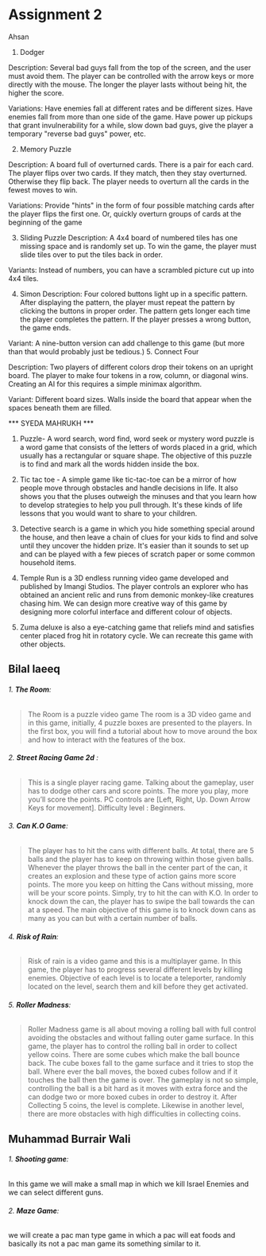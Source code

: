 # Assignment 2  

Ahsan 
1. Dodger

Description: Several bad guys fall from the top of the screen, and the user must avoid them. The player can be controlled with the arrow keys or more directly with the
 mouse. The longer the player lasts without being hit, the higher the score.

Variations: Have enemies fall at different rates and be different sizes. Have enemies fall from more than one side of the game. Have power up pickups that 
grant invulnerability for a while, slow down bad guys, give the player a temporary "reverse bad guys" power, etc.

2. Memory Puzzle

Description: A board full of overturned cards. There is a pair for each card. The player flips over two cards. If they match, then they stay overturned. 
Otherwise they flip back. The player needs to overturn all the cards in the fewest moves to win.

Variations: Provide "hints" in the form of four possible matching cards after the player flips the first one. Or, 
quickly overturn groups of cards at the beginning of the game

3. Sliding Puzzle
Description: A 4x4 board of numbered tiles has one missing space and is randomly set up. To win the game, the player must slide tiles over to put the tiles back 
in order.

Variants: Instead of numbers, you can have a scrambled picture cut up into 4x4 tiles.

4. Simon
Description: Four colored buttons light up in a specific pattern. After displaying the pattern, the player must repeat the pattern by clicking the buttons in 
proper order. The pattern gets longer each time the player completes the pattern. If the player presses a wrong button, the game ends.

Variant: A nine-button version can add challenge to this game (but more than that would probably just be tedious.)
5. Connect Four

Description: Two players of different colors drop their tokens on an upright board. The player to make four tokens in a row, column, or diagonal wins. Creating an AI for this requires a simple minimax algorithm.

Variant: Different board sizes. Walls inside the board that appear when the spaces beneath them are filled.

*** SYEDA MAHRUKH ***


1. Puzzle- A word search, word find, word seek or mystery word puzzle is a word game that consists of the letters of words placed in a grid, which usually has a rectangular or square shape. The objective of this puzzle is to find and mark all the words hidden inside the box.

2. Tic tac toe - A simple game like tic-tac-toe can be a mirror of how people move through obstacles and handle decisions in life. It also shows you that the pluses outweigh the minuses and that you learn how to develop strategies to help you pull through. It's these kinds of life lessons that you would want to share to your children.

3. Detective search is a game in which you hide something special around the house, and then leave a chain of clues for your kids to find and solve until they uncover the hidden prize. It's easier than it sounds to set up and can be played with a few pieces of scratch paper or some common household items.

4. Temple Run is a 3D endless running video game developed and published by Imangi Studios. The player controls an explorer who has obtained an ancient relic and runs from demonic monkey-like creatures chasing him. We can design more creative way of this game by designing more colorful interface and different colour of objects.

5. Zuma deluxe is also a eye-catching game that reliefs mind and satisfies center placed frog hit in rotatory cycle. We can recreate this game with other objects.

## Bilal laeeq

###### 1. **The Room**: 
> The Room is a puzzle video game The room is a 3D video game and in this game, initially, 4 puzzle boxes are presented to the players. In the first box,  you will find a tutorial about how to move around the box and how to interact with the features of the box.

###### 2. **Street Racing Game 2d** :
> This is a single player racing game. Talking about the gameplay, user has to dodge other cars and score points. The more you play, more you’ll score the points. PC controls are [Left, Right, Up. Down Arrow Keys for movement]. Difficulty level : Beginners.

###### 3. **Can K.O Game**: 
> The player has to hit the cans with different balls. At total, there are 5 balls and the player has to keep on throwing within those given balls. Whenever the player throws the ball in the center part of the can, it creates an explosion and these type of action gains more score points. The more you keep on hitting the Cans without missing, more will be your score points. Simply, try to hit the can with K.O. In order to knock down the can, the player has to swipe the ball towards the can at a speed. The main objective of this game is to knock down cans as many as you can but with a certain number of balls.

###### 4. **Risk of Rain**:
> Risk of rain is a video game and this is a multiplayer game. In this game, the player has to progress several different levels by killing enemies. Objective of each level is to locate a teleporter, randomly located on the level, search them and kill before they get activated.

###### 5. **Roller Madness**:
> Roller Madness game is all about moving a rolling ball with full control avoiding the obstacles and without falling outer game surface. In this game, the player has to control the rolling ball in order to collect yellow coins. There are some cubes which make the ball bounce back. The cube boxes fall to the game surface and it tries to stop the ball. Where ever the ball moves, the boxed cubes follow and if it touches the ball then the game is over. The gameplay is not so simple, controlling the ball is a bit hard as it moves with extra force and the can dodge two or more boxed cubes in order to destroy it. After Collecting 5 coins, the level is complete. Likewise in another level, there are more obstacles with high difficulties in collecting coins.


## Muhammad Burrair Wali

###### 1. **Shooting game**: 
In this game we will make a small map in which we kill Israel Enemies and we can select different guns.

###### 2. **Maze Game**:
we will create a pac man type game in which a pac will eat foods and basically its not a pac man game its something similar to it.


